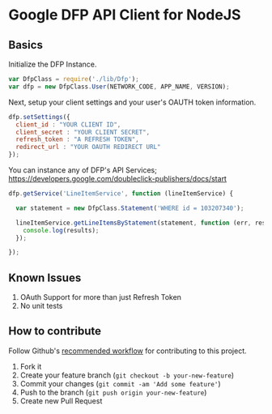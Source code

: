 # Google DFP API Client for NodeJS

## Basics

Initialize the DFP Instance.

```JavaScript
var DfpClass = require('./lib/Dfp');
var dfp = new DfpClass.User(NETWORK_CODE, APP_NAME, VERSION);
```

Next, setup your client settings and your user's OAUTH token information.

```JavaScript
dfp.setSettings({
  client_id : "YOUR CLIENT ID",
  client_secret : "YOUR CLIENT SECRET",
  refresh_token : "A REFRESH TOKEN",
  redirect_url : "YOUR OAUTH REDIRECT URL"
});
```

You can instance any of DFP's API Services; https://developers.google.com/doubleclick-publishers/docs/start


```JavaScript
dfp.getService('LineItemService', function (lineItemService) {

  var statement = new DfpClass.Statement('WHERE id = 103207340');

  lineItemService.getLineItemsByStatement(statement, function (err, results) {
    console.log(results);
  });

});
```

Known Issues
------------

1) OAuth Support for more than just Refresh Token
2) No unit tests

How to contribute
-----------

Follow Github's [recommended workflow](https://help.github.com/articles/fork-a-repo) for contributing to this project.

1. Fork it
2. Create your feature branch (`git checkout -b your-new-feature`)
3. Commit your changes (`git commit -am 'Add some feature'`)
4. Push to the branch (`git push origin your-new-feature`)
5. Create new Pull Request

